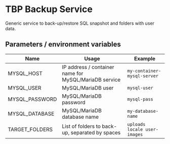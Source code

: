 # TBP Backup Service
Generic service to back-up/restore SQL snapshot and folders with user data.

## Parameters / environment variables
| Name | Usage | Example |
| ------ | ------ | ------ |
| MYSQL_HOST | IP address / container name for MySQL/MariaDB service | ```my-container-mysql-server``` |
| MYSQL_USER | MySQL/MariaDB user | ```mysql-user``` |
| MYSQL_PASSWORD | MySQL/MariaDB password | ```mysql-pass``` |
| MYSQL_DATABASE | MySQL/MariaDB database name | ```my-database-name``` |
| TARGET_FOLDERS | List of folders to back-up, separated by spaces | ```uploads locale user-images``` |

